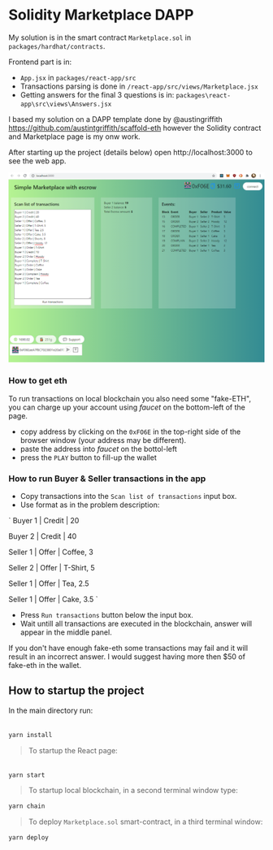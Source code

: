 # Solidity Marketplace DAPP
 
My solution is in the smart contract `Marketplace.sol` in `packages/hardhat/contracts`.

Frontend part is in:
* `App.jsx` in `packages/react-app/src`
* Transactions parsing is done in  `/react-app/src/views/Marketplace.jsx` 
* Getting answers for the final 3 questions is in: `packages\react-app\src\views\Answers.jsx`

I based my solution on a DAPP template done by @austingriffith https://github.com/austintgriffith/scaffold-eth
however the Solidity contract and Marketplace page is my onw work.  

After starting up the project (details below) open http://localhost:3000 to see the web app.

![marketplace UI](https://github.com/aciura/Solidity-Marketplace-Dapp/blob/main/Marketplace-UI.PNG?raw=true)

### How to get eth

To run transactions on local blockchain you also need some "fake-ETH", you can charge up your account using *faucet* on the bottom-left of the page. 

* copy address by clicking on the `0xFO6E` in the top-right side of the browser window (your address may be different). 
* paste the address into *faucet* on the bottol-left
* press the `PLAY` button to fill-up the wallet

### How to run Buyer & Seller transactions in the app

* Copy transactions into the `Scan list of transactions` input box. 
* Use format as in the problem description:

`
Buyer 1 | Credit | 20

Buyer 2 | Credit | 40

Seller 1 | Offer | Coffee, 3

Seller 2 | Offer | T-Shirt, 5

Seller 1 | Offer | Tea, 2.5

Seller 1 | Offer | Cake, 3.5 
`

* Press `Run transactions` button below the input box.
* Wait untill all transactions are executed in the blockchain, answer will appear in the middle panel. 

If you don't have enough fake-eth some transactions may fail and it will result in an incorrect answer. 
I would suggest having more then $50 of fake-eth in the wallet. 


## How to startup the project

In the main directory run:

```bash

yarn install

```

> To startup the React page:

```bash

yarn start

```

> To startup local blockchain, in a second terminal window type:

```bash
yarn chain

```

> To deploy `Marketplace.sol` smart-contract, in a third terminal window:

```bash
yarn deploy

```
